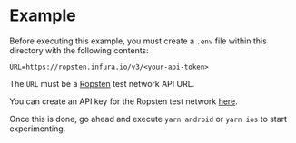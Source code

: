# Example
Before executing this example, you must create a `.env` file within this directory with the following contents:

```
URL=https://ropsten.infura.io/v3/<your-api-token>
```

The `URL` must be a [Ropsten](https://ropsten.etherscan.io/) test network API URL.

You can create an API key for the Ropsten test network [here](https://ropsten.etherscan.io/apis).

Once this is done, go ahead and execute `yarn android` or `yarn ios` to start experimenting.

